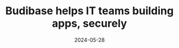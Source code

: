 ---
date: 2024-05-28
title: Budibase helps IT teams building apps, securely
description: Budibase is the fastest way to build internal apps, securely. Use Budibase's building blocks to build apps and workflow automations that connect to your databases and APIs.
draft: false
type: "solutions/roles/it-leaders"
layout: single
---